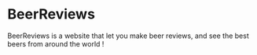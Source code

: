 # BeerReviews
BeerReviews is a website that let you make beer reviews, and see the best beers from around the world !
